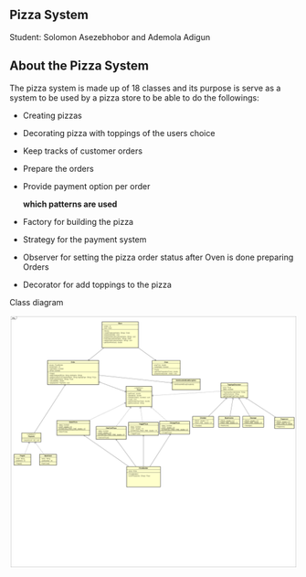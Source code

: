 ## **Pizza System** 

Student: Solomon Asezebhobor and Ademola Adigun

## **About the Pizza System**

 The pizza system is made up of 18 classes and its purpose is serve as a system to be used by a pizza store to
 be able to do the followings:
- Creating pizzas  

- Decorating pizza with toppings of the users choice

- Keep tracks of customer orders

- Prepare the orders

- Provide payment option per order

  

  **which patterns are used**

- Factory for building the pizza

- Strategy for the payment system

- Observer for setting the pizza order status after Oven is done preparing Orders

- Decorator for add toppings to the pizza

Class diagram

![Uml](src/assests/PizzaSystemFinal.png)

